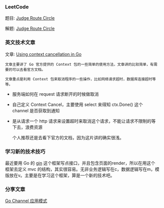 ### LeetCode

   题目: [Judge Route Circle](https://leetcode.com/problems/judge-route-circle/description/)

   解题: [Judge Route Circle](https://github.com/wayne666/simple-algorithm-go/blob/master/Judge_Route_Circle.go)

### 英文技术文章

   文章: [Using context cancellation in Go](https://www.sohamkamani.com/blog/golang/2018-06-17-golang-using-context-cancellation/)
	
	文章主要讲了 Go 官方提供的 Context 包的一些简单的使用方法，文章讲的比较简单，有需要的可以去看官方文档。

	文章重点是利用 Context 包来取消程序的一些操作，比如网络请求超时，数据库连接超时等等。


- 服务端如何在 request 请求断开的时候做取消

- 自己定义 Context Cancel，主要使用 select 来得知 ctx.Done() 这个 channel 是否获取到通知

- 是从请求一个 http 请求来设置超时来取消这个请求，不能让请求不限制的等下去，浪费资源

	个人推荐还是去看下官方的文档，因为这片讲的确实很浅。




### 学习新的技术技巧

   最近要用 Go 的 [gin](https://github.com/gin-gonic/gin) 这个框架写点接口，并且包含页面的render，所以在用这个框架去定义 mvc 的结构，其实很容易。无非业务逻辑写在c，数据逻辑写在m，模版放在v。主要是在学习这个框架，算是一个新的技术吧。



### 分享文章

   [Go Channel 应用模式](http://colobu.com/2018/03/26/channel-patterns/)
